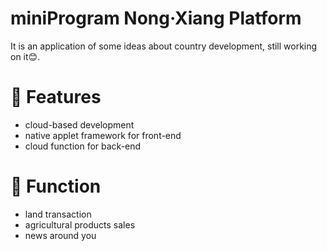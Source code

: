 # miniProgram Nong·Xiang Platform
It is an application of some ideas about country development, still working on it:blush:.
# :deciduous_tree: Features
- cloud-based development
- native applet framework for front-end
- cloud function for back-end

# :roller_coaster: Function
- land transaction
- agricultural products sales
- news around you
